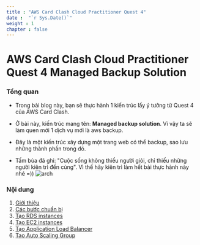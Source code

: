 ```yaml
---
title : "AWS Card Clash Cloud Practitioner Quest 4"
date :  "`r Sys.Date()`" 
weight : 1 
chapter : false
---
```

# AWS Card Clash Cloud Practitioner Quest 4  Managed Backup Solution
### Tổng quan
* Trong bài blog này, bạn sẽ thực hành 1 kiến trúc lấy ý tưởng từ Quest 4 của AWS Card Clash.

* Ở bài này, kiến trúc mang tên: **Managed backup solution**. Vì vậy ta sẽ làm quen mới 1 dịch vụ mới là aws backup.

* Đây là một kiến trúc xây dựng một trang web có thể backup, sao lưu những thành phần trong đó.


*  Tấm bùa đã ghi: "Cuộc sống không thiếu người giỏi, chỉ thiếu những người kiên trì đến cùng". Vì thế hãy kiên trì làm hết bài thực hành này nhé =))
![arch](/ws1/images/kientruc.png) 
### Nội dung

 1. [Giới thiệu](1-Introduce/)
 2. [Các bước chuẩn bị](2-Prerequiste/)
 3. [Tạo RDS instances](3-batchTranslation/)
 4. [Tạo EC2 instances](4-serverlessTranslation/)
 5. [Tạo Application Load Balancer](5-cleanup/)
 6. [Tạo Auto Scaling Group](6-reference/)
